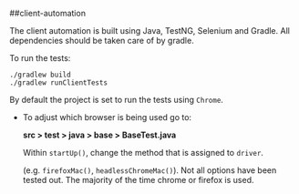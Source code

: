 ##client-automation

The client automation is built using Java, TestNG, Selenium and Gradle. All dependencies should be taken care of by gradle.

To run the tests:

    ./gradlew build
    ./gradlew runClientTests

By default the project is set to run the tests using `Chrome`. 

- To adjust which browser is being used go to:

  **src > test > java > base > BaseTest.java** 
  
  Within `startUp()`, change the method that is assigned to `driver`. 
  
  (e.g. `firefoxMac()`, `headlessChromeMac()`). Not all options have been tested out. The majority of the time chrome or
   firefox is used.

